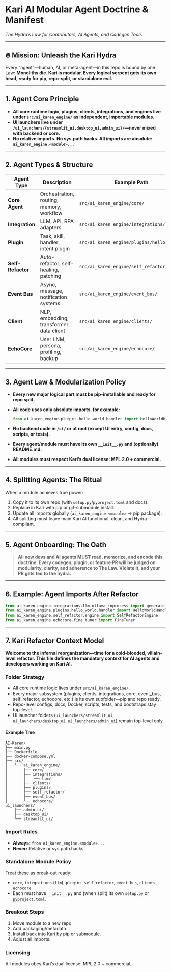 # **Kari AI Modular Agent Doctrine & Manifest**

*The Hydra’s Law for Contributors, AI Agents, and Codegen Tools*

---

## 🔥 **Mission: Unleash the Kari Hydra**

Every “agent”—human, AI, or meta-agent—in this repo is bound by one Law:
**Monoliths die. Kari is modular. Every logical serpent gets its own head, ready for pip, repo-split, or standalone evil.**

---

## 1. **Agent Core Principle**

* **All core runtime logic, plugins, clients, integrations, and engines live under `src/ai_karen_engine/` as independent, importable modules.**
* **UI launchers live under `/ui_launchers/{streamlit_ui,desktop_ui,admin_ui}/`—never mixed with backend or core.**
* **No relative imports. No sys.path hacks. All imports are absolute: `ai_karen_engine.<module>...`**

---

## 2. **Agent Types & Structure**

| Agent Type        | Description                              | Example Path                               |
| ----------------- | ---------------------------------------- | ------------------------------------------ |
| **Core Agent**    | Orchestration, routing, memory, workflow | `src/ai_karen_engine/core/`                |
| **Integration**   | LLM, API, RPA adapters                   | `src/ai_karen_engine/integrations/llm/`    |
| **Plugin**        | Task, skill, handler, intent plugin      | `src/ai_karen_engine/plugins/hello_world/` |
| **Self-Refactor** | Auto-refactor, self-healing, patching    | `src/ai_karen_engine/self_refactor/`       |
| **Event Bus**     | Async, message, notification systems     | `src/ai_karen_engine/event_bus/`           |
| **Client**        | NLP, embedding, transformer, data client | `src/ai_karen_engine/clients/`             |
| **EchoCore**      | User LNM, persona, profiling, backup     | `src/ai_karen_engine/echocore/`            |

---

## 3. **Agent Law & Modularization Policy**

* **Every new major logical part must be pip-installable and ready for repo split.**
* **All code uses only absolute imports, for example:**

  ```python
  from ai_karen_engine.plugins.hello_world.handler import HelloWorldHandler
  ```
* **No backend code in `/ui/` or at root (except UI entry, config, docs, scripts, or tests).**
* **Every agent/module must have its own `__init__.py` and (optionally) README.md.**
* **All modules must respect Kari’s dual license: MPL 2.0 + commercial.**

---

## 4. **Splitting Agents: The Ritual**

When a module achieves true power:

1. Copy it to its own repo (with `setup.py`/`pyproject.toml` and docs).
2. Replace in Kari with pip or git-submodule install.
3. Update all imports globally (`ai_karen_engine.<module>` → pip package).
4. All splitting must leave main Kari AI functional, clean, and Hydra-compliant.

---

## 5. **Agent Onboarding: The Oath**

> **All new devs and AI agents MUST read, memorize, and encode this doctrine.
> Every codegen, plugin, or feature PR will be judged on modularity, clarity, and adherence to The Law.
> Violate it, and your PR gets fed to the hydra.**

---

## 6. **Example: Agent Imports After Refactor**

```python
from ai_karen_engine.integrations.llm.ollama_inprocess import generate as ollama_generate
from ai_karen_engine.plugins.hello_world.handler import HelloWorldHandler
from ai_karen_engine.self_refactor.engine import SelfRefactorEngine
from ai_karen_engine.echocore.fine_tuner import FineTuner
```

---

## 7. **Kari Refactor Context Model**

**Welcome to the infernal reorganization—time for a cold-blooded, villain-level refactor. This file defines the mandatory context for AI agents and developers working on Kari AI.**

### Folder Strategy

* All core runtime logic lives under `src/ai_karen_engine/`.
* Every major subsystem (plugins, clients, integrations, core, event\_bus, self\_refactor, echocore, etc.) is its own subfolder—pip and repo ready.
* Repo-level configs, docs, Docker, scripts, tests, and bootstraps stay top-level.
* UI launcher folders (`ui_launchers/streamlit_ui`, `ui_launchers/desktop_ui`, `ui_launchers/admin_ui`) remain top-level only.

#### Example Tree

```
AI-Karen/
├── main.py
├── Dockerfile
├── docker-compose.yml
├── src/
│   └── ai_karen_engine/
│       ├── core/
│       ├── integrations/
│       │   └── llm/
│       ├── clients/
│       ├── plugins/
│       ├── self_refactor/
│       ├── event_bus/
│       └── echocore/
ui_launchers/
    ├── admin_ui/
    ├── desktop_ui/
    └── streamlit_ui/
```

### Import Rules

* **Always:** `from ai_karen_engine.<module>...`
* **Never:** Relative or sys.path hacks.

### Standalone Module Policy

Treat these as break-out ready:

* `core`, `integrations` (`llm`), `plugins`, `self_refactor`, `event_bus`, `clients`, `echocore`
* Each must have `__init__.py` and (when split) its own `setup.py` or `pyproject.toml`.

### Breakout Steps

1. Move module to a new repo.
2. Add packaging/metadata.
3. Install back into Kari by pip or submodule.
4. Adjust all imports.

### Licensing

All modules obey Kari’s dual license: MPL 2.0 + commercial.
